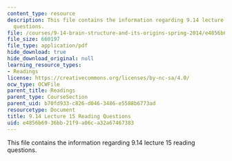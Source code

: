 ```yaml
---
content_type: resource
description: This file contains the information regarding 9.14 lecture 15 reading
  questions.
file: /courses/9-14-brain-structure-and-its-origins-spring-2014/e4856b6936bb21f9a06ca32a67467383_MIT9_14S14_Lec15ReadQue.pdf
file_size: 660197
file_type: application/pdf
hide_download: true
hide_download_original: null
learning_resource_types:
- Readings
license: https://creativecommons.org/licenses/by-nc-sa/4.0/
ocw_type: OCWFile
parent_title: Readings
parent_type: CourseSection
parent_uid: b70fd933-c826-d046-3486-e5588b6773ad
resourcetype: Document
title: 9.14 Lecture 15 Reading Questions
uid: e4856b69-36bb-21f9-a06c-a32a67467383
---
```

This file contains the information regarding 9.14 lecture 15 reading questions.